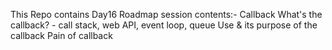 This Repo contains Day16 Roadmap session contents:-
Callback
What's the callback? - call stack, web API, event loop, queue
Use & its purpose of the callback
Pain of callback